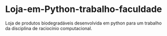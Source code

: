 # Loja-em-Python-trabalho-faculdade

Loja de produtos biodegradáveis desenvolvida em python para um trabalho da disciplina de raciocínio computacional.

